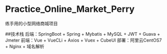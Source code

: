 # Practice_Online_Market_Perry
练手用的小型网络商城项目

##技术栈
后端：SpringBoot + Spring + Mybatis + MySQL + JWT + Guava + Jmeter
前端：Vue + VueCLi + Axios + Vuex + CubeUI
部署：阿里云CentOS7 + Nginx + 域名解析
